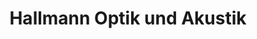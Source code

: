 ---
title: "Hallmann Optik und Akustik"
url: /freiberg/hallmann-optik-und-akustik/
shop: Optiker
---